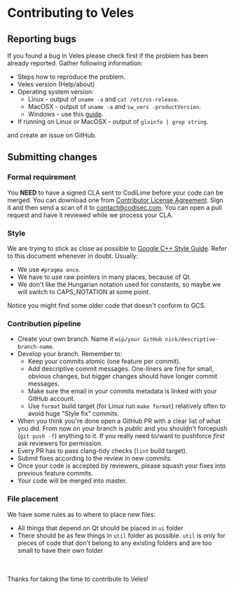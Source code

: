 # Contributing to Veles
## Reporting bugs
If you found a bug in Veles please check first if the problem has been already
reported. Gather following information:
* Steps how to reproduce the problem.
* Veles version (Help/about)
* Operating system version:
  * Linux - output of `uname -a` and `cat /etc/os-release`.
  * MacOSX - output of `uname -a` and `sw_vers -productVersion`.
  * Windows - use this [guide][ms_guide].
* If running on Linux or MacOSX - output of `glxinfo | grep string`.

and create an issue on GitHub.

## Submitting changes

### Formal requirement

You **NEED** to have a signed CLA sent to CodiLime before your code can be
merged. You can download one from [Contributor License
Agreement](https://www.codisec.com/cla). Sign it and then send a scan of it to
contact@codisec.com. You can open a pull request and have it reviewed while we
process your CLA.
 
### Style
We are trying to stick as close as possible to [Google C++ Style Guide].
Refer to this document whenever in doubt.
Usually:
* We use `#pragma once`.
* We have to use raw pointers in many places, because of Qt.
* We don't like the Hungarian notation used for constants, so maybe we will
  switch to CAPS_NOTATION at some point.

Notice you might find some older code that doesn't conform to GCS.

### Contribution pipeline

* Create your own branch. Name it `wip/your GitHub nick/descriptive-branch-name`.
* Develop your branch. Remember to:
  * Keep your commits atomic (one feature per commit).
  * Add descriptive commit messages. One-liners are fine for small,
    obvious changes, but bigger changes should have longer commit messages.
  * Make sure the email in your commits metadata is linked with your GitHub
    account.
  * Use `format` build target (for Linux run `make format`) relatively
    often to avoid huge "Style fix" commits.
* When you think you're done open a GitHub PR with a clear list of what you
  did. From now on your branch is *public* and you shouldn't forcepush
  (`git push -f`) anything to it. If you really need to/want to pushforce
  *first* ask reviewers for permission.
* Every PR has to pass clang-tidy checks (`lint` build target).
* Submit fixes according to the review in new commits.
* Once your code is accepted by reviewers, please squash your fixes
  into previous feature commits.
* Your code will be merged into master.

### File placement
We have some rules as to where to place new files:
* All things that depend on Qt should be placed in `ui` folder
* There should be as few things in `util` folder as possible. `util` is only
  for pieces of code that don't belong to any existing folders and are too small
  to have their own folder

<br><br>
Thanks for taking the time to contribute to Veles!

[Google C++ Style Guide]: <https://google.github.io/styleguide/cppguide.html>
[ms_guide]: <https://support.microsoft.com/en-us/help/13443/windows-which-operating-system>
